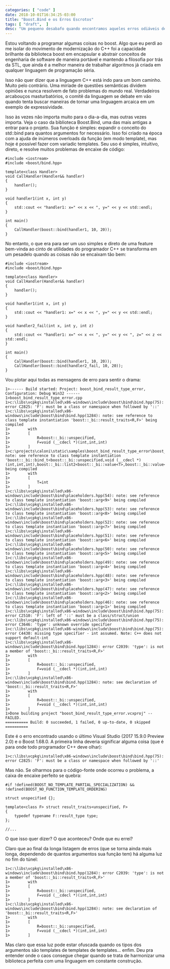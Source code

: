 ```yaml
---
categories: [ "code" ]
date: 2018-10-01T16:34:25-03:00
title: "Boost.Bind e os Erros Escrotos"
tags: [ "draft",  ]
desc: "Um pequeno desabafo quando encontramos aqueles erros odiáveis de compilação da Boost (em um exemplo simples)."
---
```

Estou voltando a programar algumas coisas no boost. Algo que eu perdi ao me isolar do movimento de modernização do C++ foi a capacidade brilhante da biblioteca boost em encapsular e abstrair conceitos de engenharia de software de maneira portável e mantendo a filosofia por trás da STL, que ainda é a melhor maneira de trabalhar algoritmos já criada em qualquer linguagem de programação séria.

Isso não quer dizer que a linguagem C++ está indo para um bom caminho. Muito pelo contrário. Uma miríade de questões semânticas dividem opiniões e nunca resolvem de fato problemas do mundo real. Verdadeiros arcabouços masturbatórios, o comitê da linguagem se debate em vão quando tenta buscar maneiras de tornar uma linguagem arcaica em um exemplo de expressividade.

Isso às vezes não importa muito para o dia-a-dia, mas outras vezes importa. Veja o caso da biblioteca Boost.Bind, uma das mais antigas a entrar para o projeto. Sua função é simples: expandir o conceito do std::bind para quantos argumentos for necessário. Isso foi criado na época com a ajuda de inúmeros overloads da função (em modo template), mas hoje é possível fazer com variadic templates. Seu uso é simples, intuitivo, direto, e resolve muitos problemas de encaixe de código:

    #include <iostream>
    #include <boost/bind.hpp>
    
    template<class Handler>
    void CallHandler(Handler&& handler)
    {
        handler();
    }
    
    void handler1(int x, int y)
    {
        std::cout << "handler1: x=" << x << ", y=" << y << std::endl;
    }
    
    int main()
    {
        CallHandler(boost::bind(handler1, 10, 20));
    }

No entanto, o que era para ser um uso simples e direto de uma feature bem-vinda ao cinto de utilidades do programador C++ se transforma em um pesadelo quando as coisas não se encaixam tão bem:

    #include <iostream>
    #include <boost/bind.hpp>
    
    template<class Handler>
    void CallHandler(Handler&& handler)
    {
        handler();
    }
    
    void handler1(int x, int y)
    {
        std::cout << "handler1: x=" << x << ", y=" << y << std::endl;
    }
    
    void handler2_fail(int x, int y, int z)
    {
        std::cout << "handler1: x=" << x << ", y=" << y << ", z=" << z << std::endl;
    }
    
    int main()
    {
        CallHandler(boost::bind(handler1, 10, 20));
        CallHandler(boost::bind(handler2_fail, 10, 20));
    }

Vou plotar aqui todas as mensagens de erro para sentir o drama:

    1>------ Build started: Project: boost_bind_result_type_error, Configuration: Debug Win32 ------
    1>boost_bind_result_type_error.cpp
    1>c:\libs\vcpkg\installed\x86-windows\include\boost\bind\bind.hpp(75): error C2825: 'F': must be a class or namespace when followed by '::'
    1>c:\libs\vcpkg\installed\x86-windows\include\boost\bind\bind.hpp(1284): note: see reference to class template instantiation 'boost::_bi::result_traits<R,F>' being compiled
    1>        with
    1>        [
    1>            R=boost::_bi::unspecified,
    1>            F=void (__cdecl *)(int,int,int)
    1>        ]
    1>c:\projects\caloni\static\samples\boost_bind_result_type_error\boost_bind_result_type_error.cpp(23): note: see reference to class template instantiation 'boost::_bi::bind_t<boost::_bi::unspecified,void (__cdecl *)(int,int,int),boost::_bi::list2<boost::_bi::value<T>,boost::_bi::value<T>>>' being compiled
    1>        with
    1>        [
    1>            T=int
    1>        ]
    1>c:\libs\vcpkg\installed\x86-windows\include\boost\bind\placeholders.hpp(54): note: see reference to class template instantiation 'boost::arg<9>' being compiled
    1>c:\libs\vcpkg\installed\x86-windows\include\boost\bind\placeholders.hpp(53): note: see reference to class template instantiation 'boost::arg<8>' being compiled
    1>c:\libs\vcpkg\installed\x86-windows\include\boost\bind\placeholders.hpp(52): note: see reference to class template instantiation 'boost::arg<7>' being compiled
    1>c:\libs\vcpkg\installed\x86-windows\include\boost\bind\placeholders.hpp(51): note: see reference to class template instantiation 'boost::arg<6>' being compiled
    1>c:\libs\vcpkg\installed\x86-windows\include\boost\bind\placeholders.hpp(50): note: see reference to class template instantiation 'boost::arg<5>' being compiled
    1>c:\libs\vcpkg\installed\x86-windows\include\boost\bind\placeholders.hpp(49): note: see reference to class template instantiation 'boost::arg<4>' being compiled
    1>c:\libs\vcpkg\installed\x86-windows\include\boost\bind\placeholders.hpp(48): note: see reference to class template instantiation 'boost::arg<3>' being compiled
    1>c:\libs\vcpkg\installed\x86-windows\include\boost\bind\placeholders.hpp(47): note: see reference to class template instantiation 'boost::arg<2>' being compiled
    1>c:\libs\vcpkg\installed\x86-windows\include\boost\bind\placeholders.hpp(46): note: see reference to class template instantiation 'boost::arg<1>' being compiled
    1>c:\libs\vcpkg\installed\x86-windows\include\boost\bind\bind.hpp(75): error C2510: 'F': left of '::' must be a class/struct/union
    1>c:\libs\vcpkg\installed\x86-windows\include\boost\bind\bind.hpp(75): error C3646: 'type': unknown override specifier
    1>c:\libs\vcpkg\installed\x86-windows\include\boost\bind\bind.hpp(75): error C4430: missing type specifier - int assumed. Note: C++ does not support default-int
    1>c:\libs\vcpkg\installed\x86-windows\include\boost\bind\bind.hpp(1284): error C2039: 'type': is not a member of 'boost::_bi::result_traits<R,F>'
    1>        with
    1>        [
    1>            R=boost::_bi::unspecified,
    1>            F=void (__cdecl *)(int,int,int)
    1>        ]
    1>c:\libs\vcpkg\installed\x86-windows\include\boost\bind\bind.hpp(1284): note: see declaration of 'boost::_bi::result_traits<R,F>'
    1>        with
    1>        [
    1>            R=boost::_bi::unspecified,
    1>            F=void (__cdecl *)(int,int,int)
    1>        ]
    1>Done building project "boost_bind_result_type_error.vcxproj" -- FAILED.
    ========== Build: 0 succeeded, 1 failed, 0 up-to-date, 0 skipped ==========

Este é o erro encontrado usando o último Visual Studio (2017 15.9.0 Preview 2.0) e o Boost 1.68.0. A primeira linha deveria significar alguma coisa (que é para onde todo programador C++ deve olhar):

    1>c:\libs\vcpkg\installed\x86-windows\include\boost\bind\bind.hpp(75): error C2825: 'F': must be a class or namespace when followed by '::'

Mas não. Se olharmos para o código-fonte onde ocorreu o problema, a caixa de encaixe perfeito se quebra:

    #if !defined(BOOST_NO_TEMPLATE_PARTIAL_SPECIALIZATION) && !defined(BOOST_NO_FUNCTION_TEMPLATE_ORDERING)
    
    struct unspecified {};
    
    template<class F> struct result_traits<unspecified, F>
    {
        typedef typename F::result_type type;
    };

    //...

O que isso quer dizer? O que aconteceu? Onde que eu errei?

Claro que ao final da longa listagem de erros (que se torna ainda mais longa, dependendo de quantos argumentos sua função tem) há alguma luz no fim do túnel:

    1>c:\libs\vcpkg\installed\x86-windows\include\boost\bind\bind.hpp(1284): error C2039: 'type': is not a member of 'boost::_bi::result_traits<R,F>'
    1>        with
    1>        [
    1>            R=boost::_bi::unspecified,
    1>            F=void (__cdecl *)(int,int,int)
    1>        ]
    1>c:\libs\vcpkg\installed\x86-windows\include\boost\bind\bind.hpp(1284): note: see declaration of 'boost::_bi::result_traits<R,F>'
    1>        with
    1>        [
    1>            R=boost::_bi::unspecified,
    1>            F=void (__cdecl *)(int,int,int)
    1>        ]

Mas claro que essa luz pode estar ofuscada quando os tipos dos argumentos são templates de templates de templates... enfim. Deu pra entender onde o caos consegue chegar quando se trata de harmonizar uma biblioteca perfeita com uma linguagem em constante construção.
